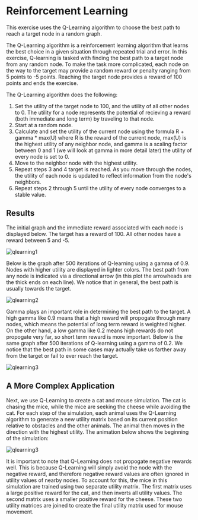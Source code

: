 # Reinforcement Learning

This exercise uses the Q-Learning algorithm to choose the best path to reach a target node in a random graph.

The Q-Learning algorithm is a reinforcement learning algorithm that learns the best choice in a given situation through repeated 
trial and error. In this exercise, Q-learning is tasked with finding the best path to a target node from any random node. 
To make the task more complicated, each node on the way to the target may provide a random reward or penalty ranging from 
5 points to -5 points. Reaching the target node provides a reward of 100 points and ends the exercise. 

The Q-Learning algorithm does the following:

1. Set the utility of the target node to 100, and the utility of all other nodes to 0. The utility for a node represents the potential
of recieving a reward (both immediate and long term) by traveling to that node.
2. Start at a random node.
3. Calculate and set the utility of the current node using the formula R + gamma * max(U) where R is the reward of the current node, max(U) 
is the highest utility of any neighbor node, and gamma is a scaling factor between 0 and 1 (we will look at gamma in more detail later)
the utility of every node is set to 0.
4. Move to the neighbor node with the highest utility.
5. Repeat steps 3 and 4 target is reached. As you move through the nodes, the utility of each node is updated to reflect information
from the node's neighbors.
6. Repeat steps 2 through 5 until the utility of every node converges to a stable value.
 
## Results

The initial graph and the immediate reward associated with each node is displayed below. The target has a reward of 100. All other nodes
have a reward between 5 and -5.

![qlearning1](https://github.com/iamshang1/Projects/blob/master/ML_Exercises/Reinforcement_Learning/qlearning1.png)

Below is the graph after 500 iterations of Q-learning using a gamma of 0.9. Nodes with higher utility are displayed in lighter colors.
The best path from any node is indicated via a directional arrow (in this plot the arrowheads are the thick ends on each line). We notice
that in general, the best path is usually towards the target.

![qlearning2](https://github.com/iamshang1/Projects/blob/master/ML_Exercises/Reinforcement_Learning/qlearning2.png)

Gamma plays an important role in determining the best path to the target. A high gamma like 0.9 means that a high reward will propogate 
through many nodes, which means the potential of long term reward is weighted higher. On the other hand, a low gamma like 0.2 means high
rewards do not propogate very far, so short term reward is more important. Below is the same graph after 500 iterations of Q-learning using
a gamma of 0.2. We notice that the best path in some cases may actually take us farther away from the target or fail to ever reach the target.

![qlearning3](https://github.com/iamshang1/Projects/blob/master/ML_Exercises/Reinforcement_Learning/qlearning3.png)

 
## A More Complex Application

Next, we use Q-Learning to create a cat and mouse simulation. The cat is chasing the mice, while the mice are seeking the 
cheese while avoiding the cat. For each step of the simulation, each animal uses the Q-Learning algorithm to generate a new utility matrix
based on its current position relative to obstacles and the other animals. The animal then moves in the direction with the highest utility.
The animation below shows the beginning of the simulation:

![qlearning3](https://github.com/iamshang1/Projects/blob/master/ML_Exercises/Reinforcement_Learning/cat_mouse.gif)

It is important to note that Q-Learning does not propogate negative rewards well. This is because Q-Learning will simply avoid the node
with the negative reward, and therefore negative reward values are often ignored in utility values of nearby nodes. To account for this,
the mice in this simulation are trained using two separate utility matrix. The first matrix uses a large positive reward for the cat, and
then inverts all utility values. The second matrix uses a smaller positive reward for the cheese. These two utility matrices are joined to
create the final utility matrix used for mouse movement.